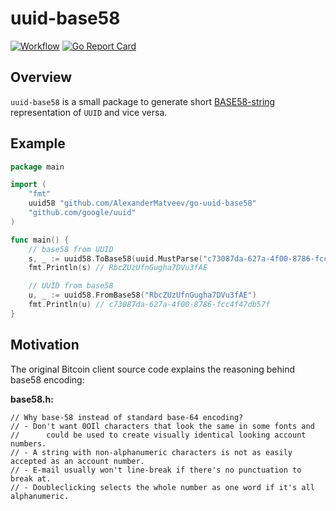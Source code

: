 # uuid-base58

[![Workflow](https://github.com/AlexanderMatveev/go-uuid-base58/actions/workflows/go.yml/badge.svg)](https://github.com/AlexanderMatveev/go-uuid-base58/actions)
[![Go Report Card](https://goreportcard.com/badge/github.com/AlexanderMatveev/go-uuid-base58)](https://goreportcard.com/report/github.com/AlexanderMatveev/go-uuid-base58)


## Overview

`uuid-base58` is a small package to generate short [BASE58-string](https://en.bitcoin.it/wiki/Base58Check_encoding) representation of `UUID` and vice versa.

## Example

```go
package main

import (
	"fmt"
	uuid58 "github.com/AlexanderMatveev/go-uuid-base58"
	"github.com/google/uuid"
)

func main() {
	// base58 from UUID
	s, _ := uuid58.ToBase58(uuid.MustParse("c73087da-627a-4f00-8786-fcc4f47db57f"))
	fmt.Println(s) // RbcZUzUfnGugha7DVu3fAE

	// UUID from base58
	u, _ := uuid58.FromBase58("RbcZUzUfnGugha7DVu3fAE")
	fmt.Println(u) // c73087da-627a-4f00-8786-fcc4f47db57f
}

```

## Motivation

The original Bitcoin client source code explains the reasoning behind base58 encoding:

**base58.h:**

```
// Why base-58 instead of standard base-64 encoding?
// - Don't want 0OIl characters that look the same in some fonts and
//      could be used to create visually identical looking account numbers.
// - A string with non-alphanumeric characters is not as easily accepted as an account number.
// - E-mail usually won't line-break if there's no punctuation to break at.
// - Doubleclicking selects the whole number as one word if it's all alphanumeric.
```
